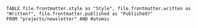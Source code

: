 ```dataview
TABLE file.frontmatter.style as "Style", file.frontmatter.written as "Written?", file.frontmatter.published as "Published?"
FROM "projects/newsletter" AND #atomic
```




















































